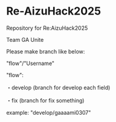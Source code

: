 # Re-AizuHack2025
Repository for Re:AizuHack2025

Team GA Unite

Please make branch like below:

"flow"/"Username"

"flow":

・develop (branch for develop each field)

・fix (branch for fix something)

example:
"develop/gaaaami0307"
